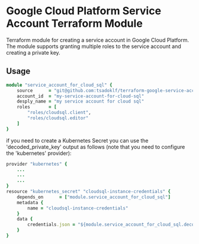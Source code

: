 # Google Cloud Platform Service Account Terraform Module
Terraform module for creating a service account in Google Cloud Platform. The module supports granting multiple roles to the service account and creating a private key. 

## Usage

```ruby
module "service_account_for_cloud_sql" {
    source      = "git@github.com:tsadoklf/terraform-google-service-account.git?ref=master"
    account_id  = "my-service-account-for-cloud-sql"
    desply_name = "my service account for cloud sql"
    roles       = [
        "roles/cloudsql.client", 
        "roles/cloudsql.editor"
    ]
}
```

if you need to create a Kubernetes Secret you can use the 'decoded_private_key' output as follows (note that you need to configure the 'kubernetes' provider): 

```ruby
provider "kubernetes" {
    ...
    ...
    ...
}
resource "kubernetes_secret" "cloudsql-instance-credentials" {
    depends_on      = ["module.service_account_for_cloud_sql"]
    metadata {
        name = "cloudsql-instance-credentials"
    }
    data {
        credentials.json = "${module.service_account_for_cloud_sql.decoded_private_key}"
    }
}

```
